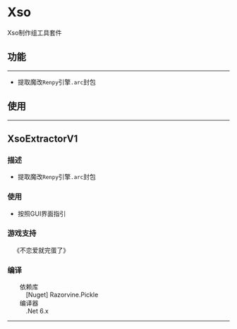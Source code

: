 # Xso

Xso制作组工具套件

## 功能
---
* 提取魔改`Renpy`引擎`.arc`封包

## 使用
---

## XsoExtractorV1
### 描述
* 提取魔改`Renpy`引擎`.arc`封包
### 使用
* 按照GUI界面指引
### 游戏支持
&emsp;《不恋爱就完蛋了》<br>
### 编译
&emsp;&emsp;依赖库<br>
&emsp;&emsp;&emsp;\[Nuget\] Razorvine.Pickle<br>
&emsp;&emsp;编译器<br>
&emsp;&emsp;&emsp;.Net 6.x<br>

---
